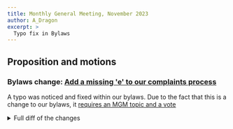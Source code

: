 ```yaml
---
title: Monthly General Meeting, November 2023
author: A_Dragon
excerpt: >
  Typo fix in Bylaws
---
```


<!-- markdownlint-disable MD033 -->

## Proposition and motions

### Bylaws change: [Add a missing 'e' to our complaints process](https://github.com/LiberaNOC/libera-chat.github.io/pull/91)

A typo was noticed and fixed within our bylaws. Due to the fact that this is
a change to our bylaws, it [requires an MGM topic and a vote](https://libera.chat/bylaws/#changes-to-the-bylaws)

<details>
<summary>
Full diff of the changes
</summary>

```patch

"Investigation" is mis-spelled and adding the extra e to correct it
forces a reflow of that section.
---
 bylaws.md | 4 ++--
 1 file changed, 2 insertions(+), 2 deletions(-)

diff --git a/bylaws.md b/bylaws.md
index 2a69113..2d6b2f1 100644
--- a/bylaws.md
+++ b/bylaws.md
@@ -287,8 +287,8 @@ v 2022-03-25, organisation number 802535-6448
 
 5. The Complaint Processors must respect the privacy of complainants and all
    other parties. The Complaint Processors may recruit other members of the
-   organisation to assist with their invstigation. Other members, including the
-   Board and Complaints Rota members who are not actively working on the
+   organisation to assist with their investigation. Other members, including
+   the Board and Complaints Rota members who are not actively working on the
    complaint, must not have automatic access to it.
 
 6. If any party to a complaint disagrees with the result, they can appeal it.
```

</details>
